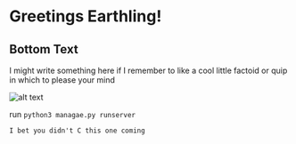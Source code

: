 # Greetings Earthling! 

## Bottom Text

I might write something here if I remember to like a cool little factoid or quip in which to please your mind

![alt text](https://images.app.goo.gl/47SabB5FuUK31FhU7)

run `python3 managae.py runserver`

```
I bet you didn't C this one coming
```

